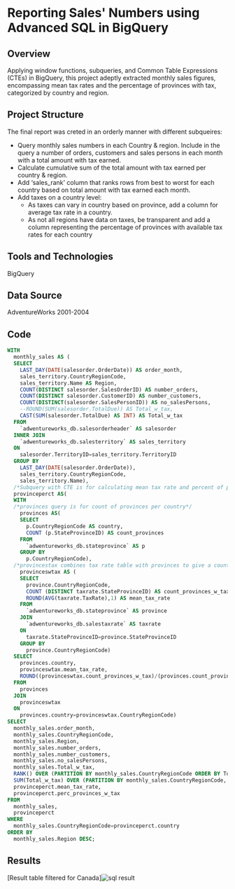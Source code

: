 # Reporting Sales' Numbers using Advanced SQL in BigQuery

## Overview
Applying window functions, subqueries, and Common Table Expressions (CTEs) in BigQuery, this  project adeptly extracted monthly sales figures, encompassing mean tax rates and the percentage of provinces with tax, categorized by country and region.

## Project Structure
The final report was creted in an orderly manner with different subqueires:
+ Query monthly sales numbers in each Country & region. Include in the query a number of orders, customers and sales persons in each month with a total amount with tax earned.
+ Calculate cumulative sum of the total amount with tax earned per country & region.
+ Add ‘sales_rank’ column that ranks rows from best to worst for each country based on total amount with tax earned each month.
+ Add taxes on a country level:
  * As taxes can vary in country based on province, add a column for average tax rate in a country.
  * As not all regions have data on taxes, be transparent and add a column representing the percentage of provinces with available tax rates for each country


## Tools and Technologies
BigQuery

## Data Source
AdventureWorks 2001-2004

## Code

```sql
WITH
  monthly_sales AS (
  SELECT
    LAST_DAY(DATE(salesorder.OrderDate)) AS order_month,
    sales_territory.CountryRegionCode,
    sales_territory.Name AS Region,
    COUNT(DISTINCT salesorder.SalesOrderID) AS number_orders,
    COUNT(DISTINCT salesorder.CustomerID) AS number_customers,
    COUNT(DISTINCT(salesorder.SalesPersonID)) AS no_salesPersons,
    --ROUND(SUM(salesorder.TotalDue)) AS Total_w_tax,
    CAST(SUM(salesorder.TotalDue) AS INT) AS Total_w_tax
  FROM
    `adwentureworks_db.salesorderheader` AS salesorder 
  INNER JOIN
    `adwentureworks_db.salesterritory` AS sales_territory
  ON
    salesorder.TerritoryID=sales_territory.TerritoryID
  GROUP BY
    LAST_DAY(DATE(salesorder.OrderDate)),
    sales_territory.CountryRegionCode,
    sales_territory.Name),
  /*Subquery with CTE is for calculating mean tax rate and percent of provinces with taxes in each country*/
  provinceperct AS(
  WITH 
  /*provinces query is for count of provinces per country*/
    provinces AS(
    SELECT
      p.CountryRegionCode AS country,
      COUNT (p.StateProvinceID) AS count_provinces
    FROM
      `adwentureworks_db.stateprovince` AS p
    GROUP BY
      p.CountryRegionCode),
  /*provincestax combines tax rate table with provinces to give a count of provinces with tax per country*/
    provinceswtax AS (
    SELECT
      province.CountryRegionCode,
      COUNT (DISTINCT taxrate.StateProvinceID) AS count_provinces_w_tax,
      ROUND(AVG(taxrate.TaxRate),1) AS mean_tax_rate
    FROM
      `adwentureworks_db.stateprovince` AS province
    JOIN
      `adwentureworks_db.salestaxrate` AS taxrate
    ON
      taxrate.StateProvinceID=province.StateProvinceID
    GROUP BY
      province.CountryRegionCode)
  SELECT
    provinces.country,
    provinceswtax.mean_tax_rate,
    ROUND((provinceswtax.count_provinces_w_tax)/(provinces.count_provinces),2) AS perc_provinces_w_tax,
  FROM
    provinces
  JOIN
    provinceswtax
  ON
    provinces.country=provinceswtax.CountryRegionCode)
SELECT
  monthly_sales.order_month,
  monthly_sales.CountryRegionCode,
  monthly_sales.Region,
  monthly_sales.number_orders,
  monthly_sales.number_customers,
  monthly_sales.no_salesPersons,
  monthly_sales.Total_w_tax,
  RANK() OVER (PARTITION BY monthly_sales.CountryRegionCode ORDER BY Total_w_tax DESC ) AS country_sales_rank,
  SUM(Total_w_tax) OVER (PARTITION BY monthly_sales.CountryRegionCode, monthly_sales.Region ORDER BY monthly_sales.order_month ) AS cumulative_sum,
  provinceperct.mean_tax_rate,
  provinceperct.perc_provinces_w_tax
FROM
  monthly_sales,
  provinceperct
WHERE
  monthly_sales.CountryRegionCode=provinceperct.country
ORDER BY
  monthly_sales.Region DESC;
```

## Results
[Result table filtered for Canada]![sql result](https://github.com/ammu993/Advanced-SQL/assets/74145869/4f6c991c-5970-4509-a143-747ac3abcd22)




